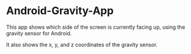 # Android-Gravity-App
This app shows which side of the screen is currently facing up, using the gravity sensor for Android.

It also shows the x, y, and z coordinates of the gravity sensor.
